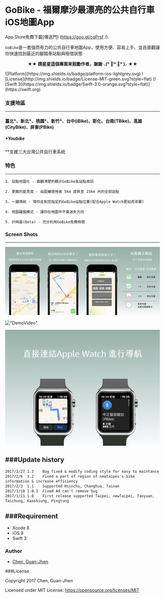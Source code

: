 # GoBike - 福爾摩沙最漂亮的公共自行車iOS地圖App

App Store免費下載[傳送門] (https://goo.gl/cqPrsf 
/). <p>
`GoBike`是一套強而有力的公共自行車地圖App，使用方便、容易上手、並且直觀讓你快速找到最近的腳踏車站點與租借狀態
<p align="center" >★★ <b>請星星這個專案來鼓勵作者，謝謝 ⸜(* ॑꒳ ॑* )⸝</b> ★★</p>
![Platform](https://img.shields.io/badge/platform-ios-lightgrey.svg)
![License](http://img.shields.io/badge/License-MIT-green.svg?style=flat)
[![Swift 3](https://img.shields.io/badge/Swift-3.0-orange.svg?style=flat)](https://swift.org)

### 支援地區 
-----------
#### 臺北\*、新北\*、桃園\*、新竹\*、台中(iBike)、彰化、台南(TBike)、高雄(CityBike)、屏東(PBike)
##### \*Youbike
**支援三大台灣公共自行車系統

### 特色
-----------
	1. 站點地圖化 - 直觀清楚的顯示GoBike各站點資訊
	
	2. 更廣的能見度 - 由距離使用者 5km 提昇至 15km 內的全部站點
	
	3. 一鍵導航 - 帶你走到您指定的GoBike站點位置(配合Apple Watch更如虎添翼)
	
	4. 地圖羅盤模式 - 讓你在地圖中不會迷失方向
	
	5. 計時器(Beta) - 充分利用GoBike免費時間

### Screen Shots
-----------
!["ScreenShots"](https://github.com/TerryCK/GoBike/blob/master/ScreenShot/GoBikeDemo.png)

!["DemoVideo"](https://github.com/TerryCK/GoBike/blob/master/ScreenShot/DemoGif.gif)

!["ScreenShots"](https://github.com/TerryCK/GoBike/blob/master/ScreenShot/applewatch.png)


###Update history
-----------
	2017/2/27 1.3    Bug fixed & modify coding style for easy to maintance
	2017/2/6  1.2    Fixed a part of region of newtaipei's bike information & increase efficiency
	2017/2/3  1.1    Supported Hsinchu, Changhua, Tainan
	2017/1/18 1.0.1  Fixed Ad can't remove bug 	
	2017/1/11 1.0    First release supported Taipei, newTaipei, Taoyuan, Taichung, Kaoshiung, Pingtung 
	  
###Requirement
-----------

- Xcode 8
- iOS 9
- Swift 3


### Author
* [Chen, Guan-Jhen](https://goo.gl/USI7g5)

###License

Copyright 2017 Chen, Guan-Jhen

Licensed under MIT License: https://opensource.org/licenses/MIT
